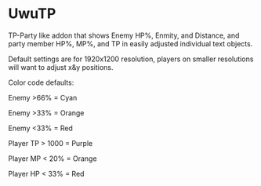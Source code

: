 # UwuTP
TP-Party like addon that shows Enemy HP%, Enmity, and Distance, and party member HP%, MP%, and TP in easily adjusted individual text objects.


Default settings are for 1920x1200 resolution, players on smaller resolutions will want to adjust x&y positions.

Color code defaults:

Enemy >66% = Cyan

Enemy >33% = Orange

Enemy <33% = Red

Player TP > 1000 = Purple

Player MP < 20% = Orange

Player HP < 33% = Red


